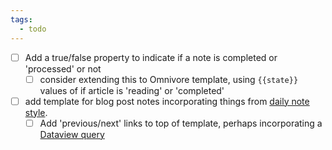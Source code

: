 ```yaml
---
tags:
  - todo
---
```

- [ ] Add a true/false property to indicate if a note is completed or 'processed' or not
	- [ ] consider extending this to Omnivore template, using `{{state}}` values of if article is 'reading' or 'completed'
- [ ] add template for blog post notes incorporating things from [daily note style](https://dannb.org/blog/2022/obsidian-daily-note-template/#fn:1).
	- [ ] Add 'previous/next' links to top of template, perhaps incorporating a [Dataview query](https://forum.obsidian.md/t/dataviewjs-snippet-showcase/17847/21)